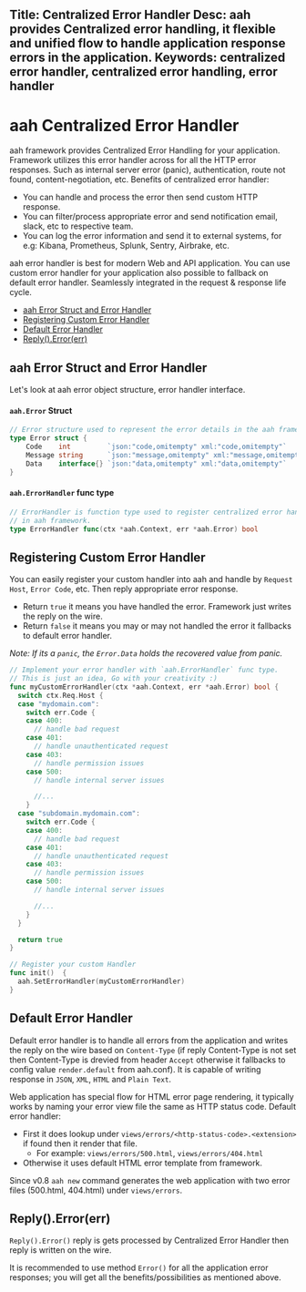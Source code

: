 Title: Centralized Error Handler
Desc: aah provides Centralized error handling, it flexible and unified flow to handle application response errors in the application.
Keywords: centralized error handler, centralized error handling, error handler
---
# aah Centralized Error Handler

aah framework provides Centralized Error Handling for your application. Framework utilizes this error handler across for all the HTTP error responses. Such as internal server error (panic), authentication, route not found, content-negotiation, etc. Benefits of centralized error handler:

  * You can handle and process the error then send custom HTTP response.
  * You can filter/process appropriate error and send notification email, slack, etc to respective team.
  * You can log the error information and send it to external systems, for e.g: Kibana, Prometheus, Splunk, Sentry, Airbrake, etc.

aah error handler is best for modern Web and API application. You can use custom error handler for your application also possible to fallback on default error handler. Seamlessly integrated in the request & response life cycle.

  * [aah Error Struct and Error Handler](#aah-error-struct-and-error-handler)
  * [Registering Custom Error Handler](#registering-custom-error-handler)
  * [Default Error Handler](#default-error-handler)
  * [Reply().Error(err)](#reply-error-err)

## aah Error Struct and Error Handler

Let's look at aah error object structure, error handler interface.

#### `aah.Error` Struct
```go
// Error structure used to represent the error details in the aah framework.
type Error struct {
	Code    int         `json:"code,omitempty" xml:"code,omitempty"`
	Message string      `json:"message,omitempty" xml:"message,omitempty"`
	Data    interface{} `json:"data,omitempty" xml:"data,omitempty"`
}
```

#### `aah.ErrorHandler` func type
```go
// ErrorHandler is function type used to register centralized error handling
// in aah framework.
type ErrorHandler func(ctx *aah.Context, err *aah.Error) bool
```

## Registering Custom Error Handler

You can easily register your custom handler into aah and handle by `Request Host`, `Error Code`, etc. Then reply appropriate error response.

  * Return `true` it means you have handled the error. Framework just writes the reply on the wire.
  * Return `false` it means you may or may not handled the error it fallbacks to default error handler.

_Note: If its a `panic`, the `Error.Data` holds the recovered value from panic._

```go
// Implement your error handler with `aah.ErrorHandler` func type.
// This is just an idea, Go with your creativity :)
func myCustomErrorHandler(ctx *aah.Context, err *aah.Error) bool {
  switch ctx.Req.Host {
  case "mydomain.com":
    switch err.Code {
    case 400:
      // handle bad request
    case 401:
      // handle unauthenticated request
    case 403:
      // handle permission issues
    case 500:
      // handle internal server issues

      //...
    }
  case "subdomain.mydomain.com":
    switch err.Code {
    case 400:
      // handle bad request
    case 401:
      // handle unauthenticated request
    case 403:
      // handle permission issues
    case 500:
      // handle internal server issues

      //...
    }
  }

  return true
}

// Register your custom Handler
func init()  {
  aah.SetErrorHandler(myCustomErrorHandler)
}
```

## Default Error Handler

Default error handler is to handle all errors from the application and writes the reply on the wire based on `Content-Type` (if reply Content-Type is not set then Content-Type is drevied from header `Accept` otherwise it fallbacks to config value `render.default` from aah.conf). It is capable of writing response in `JSON`, `XML`, `HTML` and `Plain Text`.

Web application has special flow for HTML error page rendering, it typically works by naming your error view file the same as HTTP status code. Default error handler:

  * First it does lookup under `views/errors/<http-status-code>.<extension>` if found then it render that file.
      - For example: `views/errors/500.html`, `views/errors/404.html`
  * Otherwise it uses default HTML error template from framework.

<span class="badge lb-sm">Since v0.8</span> `aah new` command generates the web application with two error files (500.html, 404.html) under `views/errors`.

## Reply().Error(err)

`Reply().Error()` reply is gets processed by Centralized Error Handler then reply is written on the wire.

It is recommended to use method `Error()` for all the application error responses; you will get all the benefits/possibilities as mentioned above.
